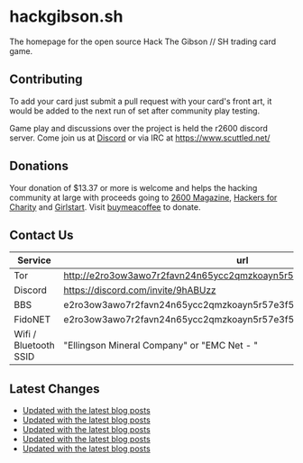 # hackgibson.sh
The homepage for the open source Hack The Gibson // SH trading card game.


## Contributing

To add your card just submit a pull request with your card's front art, it would be added to the next run of set after community play testing.

Game play and discussions over the project is held the r2600 discord server. Come join us at [Discord](https://discord.com/invite/9hABUzz) or via IRC at https://www.scuttled.net/


## Donations

Your donation of $13.37 or more is welcome and helps the hacking community at large with proceeds going to [2600 Magazine](https://2600.com/), [Hackers for Charity](https://hackersforcharity.org) and [Girlstart](https://girlstart.org).  Visit [buymeacoffee](https://www.buymeacoffee.com/hackgibson.sh) to donate.


## Contact Us

Service | url
-|-
Tor | http://e2ro3ow3awo7r2favn24n65ycc2qmzkoayn5r57e3f56nvjwdcgg32ad.onion
Discord | https://discord.com/invite/9hABUzz
BBS | e2ro3ow3awo7r2favn24n65ycc2qmzkoayn5r57e3f56nvjwdcgg32ad.onion:23
FidoNET | e2ro3ow3awo7r2favn24n65ycc2qmzkoayn5r57e3f56nvjwdcgg32ad.onion:24554
Wifi / Bluetooth SSID | "Ellingson Mineral Company" or "EMC Net - <fidonet address>"

## Latest Changes
<!-- BLOG-POST-LIST:START -->
- [Updated with the latest blog posts](https://github.com/DFW2600/hackgibson.sh/commit/c192df6619d238f3816fdfdf8d70effbd8fac2ad)
- [Updated with the latest blog posts](https://github.com/DFW2600/hackgibson.sh/commit/a8e0d3bccb5fc3ad5a7e8d26013690371fb38a80)
- [Updated with the latest blog posts](https://github.com/DFW2600/hackgibson.sh/commit/f806e709823595e66dc2f08dd5aa74e336ec8b2c)
- [Updated with the latest blog posts](https://github.com/DFW2600/hackgibson.sh/commit/d959962d3b914dd44278484ce1881190025cba6c)
- [Updated with the latest blog posts](https://github.com/DFW2600/hackgibson.sh/commit/b1f7e5255b82209146b8b5b5735ca1d1344e5b0e)
<!-- BLOG-POST-LIST:END -->
